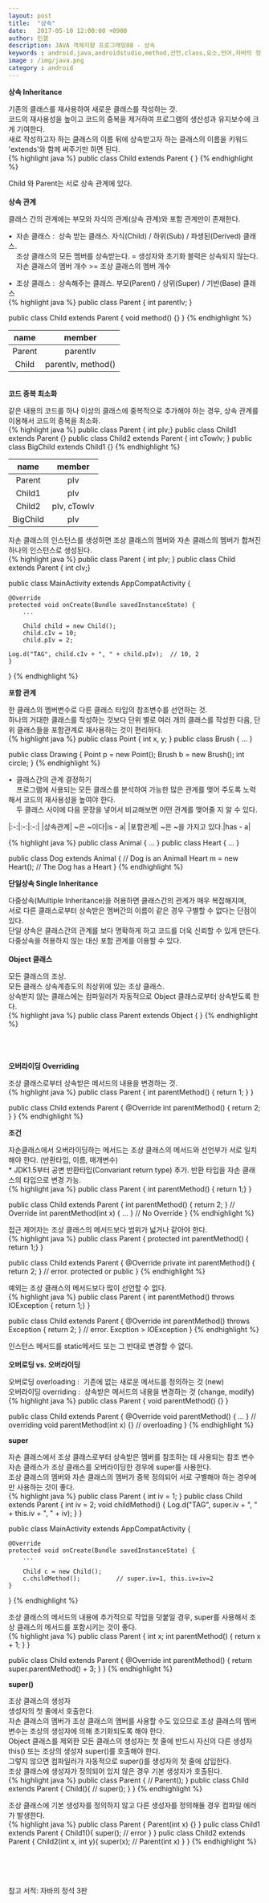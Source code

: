 ```yaml
---
layout: post
title:  "상속"
date:   2017-05-10 12:00:00 +0900
author: 민갤
description: JAVA 객체지향 프로그래밍08 - 상속
keywords : android,java,androidstudio,method,선언,class,요소,언어,자바의 정석,프로그래밍,메모리,JVM,memory,상속,Inheritance
image : /img/java.png
category : android
---
```

<div><strong class="h2">상속 Inheritance</strong></div><p></p>

<div>기존의 클래스를 재사용하여 새로운 클래스를 작성하는 것.</div>
<div>코드의 재사용성을 높이고 코드의 중복을 제거하여 프로그램의 생산성과 유지보수에 크게 기여한다.</div>
<div>새로 작성하고자 하는 클래스의 이름 뒤에 상속받고자 하는 클래스의 이름을 키워드 'extends'와 함께 써주기만 하면 된다.</div>
{% highlight java %}
public class Child extends Parent { }
{% endhighlight %}<p></p>
<div>Child 와 Parent는 서로 상속 관계에 있다.</div>
<br>

<div><strong>상속 관계</strong></div><p></p>
<div>클래스 간의 관계에는 부모와 자식의 관계(상속 관계)와 포함 관계만이 존재한다.</div><p></p>
<div>&#149;&nbsp; 자손 클래스 :&nbsp; 상속 받는 클래스. 자식(Child) / 하위(Sub) / 파생된(Derived) 클래스.</div>
<div>&nbsp; &nbsp; 조상 클래스의 모든 멤버를 상속받는다. = 생성자와 초기화 블럭은 상속되지 않는다.</div>
<div>&nbsp; &nbsp; 자손 클래스의 멤버 개수 >= 조상 클래스의 멤버 개수</div><p></p>
<div>&#149;&nbsp; 조상 클래스 :&nbsp; 상속해주는 클래스. 부모(Parent) / 상위(Super) / 기반(Base) 클래스</div>
{% highlight java %}
public class Parent {
    int parentIv;
}

public class Child extends Parent {
    void method() {}
}
{% endhighlight %}<p></p>

|name|member|
|:-:|:-:|
|Parent|parentIv|
|Child|parentIv, method()|

<br>

<div><strong>코드 중복 최소화</strong></div><p></p>
<div>같은 내용의 코드를 하나 이상의 클래스에 중복적으로 추가해야 하는 경우, 상속 관계를 이용해서 코드의 중복을 최소화.</div>
{% highlight java %}
public class Parent { int pIv;}
public class Child1 extends Parent {}
public class Child2 extends Parent { int cTowIv; }
public class BigChild extends Child1 {}
{% endhighlight %}<p></p>

|name|member|
|:-:|:-:|
|Parent|pIv|
|Child1|pIv|
|Child2|pIv, cTowIv|
|BigChild|pIv|

<div>자손 클래스의 인스턴스를 생성하면 조상 클래스의 멤버와 자손 클래스의 멤버가 합쳐진 하나의 인스턴스로 생성된다.</div>
{% highlight java %}
public class Parent { int pIv; }
public class Child extends Parent { int cIv;}

public class MainActivity extends AppCompatActivity {

    @Override
    protected void onCreate(Bundle savedInstanceState) {
        ...

        Child child = new Child(); 
        child.cIv = 10;
        child.pIv = 2;

	Log.d("TAG", child.cIv + ", " + child.pIv);	 // 10, 2
    }
}
{% endhighlight %}
<br>

<div><strong>포함 관계</strong></div><p></p>
<div>한 클래스의 멤버변수로 다른 클래스 타입의 참조변수를 선언하는 것.</div>
<div>하나의 거대한 클래스를 작성하는 것보다 단위 별로 여러 개의 클래스를 작성한 다음, 단위 클래스들을 포함관계로 재사용하는 것이 편리하다.</div>
{% highlight java %}
public class Point { int x, y; }
public class Brush { ... }

public class Drawing {
    Point p = new Point();
    Brush b = new Brush();
    int circle;
}
{% endhighlight %}<p></p>

<div>&#149;&nbsp; 클래스간의 관계 결정하기</div>
<div>&nbsp; &nbsp; 프로그램에 사용되는 모든 클래스를 분석하여 가능한 많은 관계를 맺어 주도록 노력해서 코드의 재사용성을 높여야 한다.</div>
<div>&nbsp; &nbsp; 두 클래스 사이에 다음 문장을 넣어서 비교해보면 어떤 관계를 맺어줄 지 알 수 있다.</div>

|:-:|:-:|:-:|
|상속관계| ~은 ~이다|is - a|
|포함관계| ~은 ~을 가지고 있다.|has - a|

{% highlight java %}
public class Animal { ... }
public class Heart { ... }

public class Dog extends Animal {    // Dog is an Animall
    Heart m = new Heart();           // The Dog has a Heart
}
{% endhighlight %}
<br>

<div><strong>단일상속 Single Inheritance</strong></div><p></p>
<div>다중상속(Multiple Inheritance)을 허용하면 클래스간의 관계가 매우 복잡해지며,</div>
<div>서로 다른 클래스로부터 상속받은 멤버간의 이름이 같은 경우 구별할 수 없다는 단점이 있다.</div>
<div>단일 상속은 클래스간의 관계를 보다 명확하게 하고 코드를 더욱 신뢰할 수 있게 만든다.</div>
<div>다중상속을 허용하지 않는 대신 포함 관계를 이용할 수 있다.</div>
<br>

<div><strong>Object 클래스</strong></div><p></p>
<div>모든 클래스의 조상.</div>
<div>모든 클래스 상속계층도의 최상위에 있는 조상 클래스.</div> 
<div>상속받지 않는 클래스에는 컴파일러가 자동적으로 Object 클래스로부터 상속받도록 한다.</div>	 
{% highlight java %}
public class Parent extends Object { }
{% endhighlight %}<p></p>
<br>
<br>
<br>


<div><strong class="h2">오버라이딩 Overriding</strong></div><p></p>
<div>조상 클래스로부터 상속받은 메서드의 내용을 변경하는 것.</div>
{% highlight java %}
public class Parent {
    int parentMethod() {
        return 1;
    }
}

public class Child extends Parent {
    @Override
    int parentMethod() {
        return 2;
    }
}
{% endhighlight %}
<br>

<div><strong>조건</strong></div><p></p>
<div>자손클래스에서 오버라이딩하는 메서드는 조상 클래스의 메서드와 선언부가 서로 일치해야 한다. (반환타입, 이름, 매개변수)</div>
<div>* JDK1.5부터 공변 반환타입(Convariant return type) 추가. 반환 타입을 자손 클래스의 타입으로 변경 가능.</div>
{% highlight java %}
public class Parent {
    int parentMethod() { return 1;}
}

public class Child extends Parent {
    int parentMethod() { return 2; }	   // Override
    int parentMethod(int x) { ... }      // No Override
}
{% endhighlight %}<p></p>

<div>접근 제어자는 조상 클래스의 메서드보다 범위가 넓거나 같아야 한다.</div>
{% highlight java %}
public class Parent {
    protected int parentMethod() { return 1;}
}

public class Child extends Parent {
    @Override
    private int parentMethod() { return 2; }	   // error. protected or public
}
{% endhighlight %}<p></p>

<div>예외는 조상 클래스의 메서드보다 많이 선언할 수 없다.</div>
{% highlight java %}
public class Parent {
    int parentMethod() throws IOException { return 1;}
}

public class Child extends Parent {
    @Override
    int parentMethod() throws Exception { return 2; }	   // error. Excption > IOException
}
{% endhighlight %}<p></p>
<div>인스턴스 메서드를 static메서드 또는 그 반대로 변경할 수 없다.</div>
<br>

<div><strong>오버로딩 vs. 오버라이딩</strong></div><p></p>
<div>오버로딩 overloading :&nbsp; 기존에 없는 새로운 메서드를 정의하는 것 (new)</div>
<div>오버라이딩 overriding :&nbsp; 상속받은 메서드의 내용을 변경하는 것 (change, modify)</div>
{% highlight java %}
public class Parent {
    void parentMethod() {}
}

public class Child extends Parent {
    @Override
    void parentMethod() { ... }	 //  overriding
    void parentMethod(int x) {}  //  overloading
}
{% endhighlight %}
<br>

<div><strong>super</strong></div><p></p>
<div>자손 클래스에서 조상 클래스로부터 상속받은 멤버를 참조하는 데 사용되는 참조 변수</div>
<div>자손 클래스가 조상 클래스를 오버라이딩한 경우에 super를 사용한다.</div>
<div>조상 클래스의 멤버와 자손 클래스의 멤버가 중복 정의되어 서로 구별해야 하는 경우에만 사용하는 것이 좋다.</div>
{% highlight java %}
public class Parent { int iv = 1; }
public class Child extends Parent { 
    int iv = 2;
    void childMethod() {
        Log.d("TAG", super.iv + ", " + this.iv + ", " + iv);
    }
}

public class MainActivity extends AppCompatActivity {

    @Override
    protected void onCreate(Bundle savedInstanceState) {
        ...

        Child c = new Child(); 
        c.childMethod();	      // super.iv=1, this.iv=iv=2
    }
}
{% endhighlight %}<br>

<div>조상 클래스의 메서드의 내용에 추가적으로 작업을 덧붙일 경우, super를 사용해서 조상 클래스의 메서드를 포함시키는 것이 좋다.</div>
{% highlight java %}
public class Parent {
    int x;
    int parentMethod() {
        return x + 1;
    }
}

public class Child extends Parent {
    @Override
    int parentMethod() {
        return super.parentMethod() + 3;
    }
}
{% endhighlight %}
<br>

<div><strong>super()</strong></div><p></p>
<div>조상 클래스의 생성자</div>
<div>생성자의 첫 줄에서 호출한다.</div>
<div>자손 클래스의 멤버가 조상 클래스의 멤버를 사용할 수도 있으므로 조상 클래스의 멤버변수는 조상의 생성자에 의해 초기화되도록 해야 한다.</div>
<div>Object 클래스를 제외한 모든 클래스의 생성자는 첫 줄에 반드시 자신의 다른 생성자 this() 또는 조상의 생성자 super()를 호출해야 한다.</div>
<div>그렇지 않으면 컴파일러가 자동적으로 super()를 생성자의 첫 줄에 삽입한다.</div>

<div>조상 클래스에 생성자가 정의되어 있지 않은 경우 기본 생성자가 호출된다.</div>
{% highlight java %}
public class Parent {
    // Parent();
}
public class Child extends Parent {
    Child(){
        // super();
    }
}
{% endhighlight %}<p></p>

<div>조상 클래스에 기본 생성자를 정의하지 않고 다른 생성자를 정의해둘 경우 컴파일 에러가 발생한다.</div>
{% highlight java %}
public class Parent {
    Parent(int x) {}
}
pulic class Child1 extends Parent {
    Child1(){
	super();    // error
    }
}
pulic class Child2 extends Parent {
    Child2(int x, int y){
	super(x);   // Parent(int x)
    }
}
{% endhighlight %}<p></p>
<br>
<br>
<br>

참고 서적: 자바의 정석 3판

